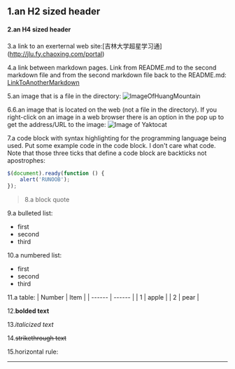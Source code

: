 ## 1.an H2 sized header

#### 2.an H4 sized header

3.a link to an exerternal web site:[吉林大学超星学习通]
(http://jlu.fy.chaoxing.com/portal)

4.a link between markdown pages. Link from README.md to the second markdown file and from the second markdown file back to the README.md:
[LinkToAnotherMarkdown](AnotherMarkdown.md)

5.an image that is a file in the directory:
![ImageOfHuangMountain](E1095F94-E90F-4328-8F3F-6B3BE14F2F85.jpeg)

6.6.an image that is located on the web (not a file in the directory). If you right-click on an image in a web browser there is an option in the pop up to get the address/URL to the image:
![Image of Yaktocat](https://octodex.github.com/images/yaktocat.png)

7.a code block with syntax highlighting for the programming language being used. Put some example code in the code block. I don't care what code. Note that those three ticks that define a code block are backticks not apostrophes:
```javascript
$(document).ready(function () {
    alert('RUNOOB');
});
```
> 8.a block quote

9.a bulleted list:
* first
* second
* third

10.a numbered list:
- first
- second
- third

11.a table:
| Number | Item   |
| ------ | ------ |
| 1      | apple  |
| 2      | pear   |

12.**bolded text**

13.*italicized text*

14.~~strikethrough text~~

15.horizontal rule:
***
